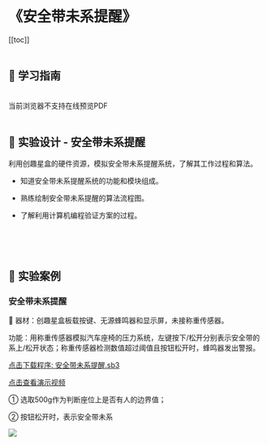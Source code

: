 # 《安全带未系提醒》

[[toc]]
<br><br>

## 📒 学习指南

<br>
<object data="/tutorial/starbox_yj/pdf/第25课安全带未系提醒.pdf" type="application/pdf" width=1200 height=800 name="安全带未系提醒">
当前浏览器不支持在线预览PDF
</object>

<br>
<br>

## 📐 实验设计 - 安全带未系提醒

利用创趣星盒的硬件资源，模拟安全带未系提醒系统，了解其工作过程和算法。

- 知道安全带未系提醒系统的功能和模块组成。

- 熟练绘制安全带未系提醒的算法流程图。

- 了解利用计算机编程验证方案的过程。

<br><br><br>

## 🌰 实验案例

### 安全带未系提醒

🧰 器材：创趣星盒板载按键、无源蜂鸣器和显示屏，未接称重传感器。

功能：用称重传感器模拟汽车座椅的压力系统，左键按下/松开分别表示安全带的系上/松开状态；称重传感器检测数值超过阈值且按钮松开时，蜂鸣器发出警报。

<a href="/tutorial/starbox_yj/sb3/07/安全带未系提醒.sb3">点击下载程序: 安全带未系提醒.sb3</a>

<a href="https://www.bilibili.com/video/BV1jrYaznEb6/?spm_id_from=333.1387.upload.video_card.click&vd_source=d34a80bae9d64a0c5a0716bd47877802" target="_blank">点击查看演示视频</a>

① 选取500g作为判断座位上是否有人的边界值；

② 按钮松开时，表示安全带未系

<img src="/images/07/安全带未系提醒.png">

















